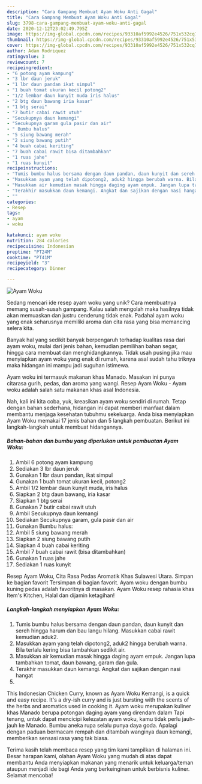 ```yaml
---
description: "Cara Gampang Membuat Ayam Woku Anti Gagal"
title: "Cara Gampang Membuat Ayam Woku Anti Gagal"
slug: 3798-cara-gampang-membuat-ayam-woku-anti-gagal
date: 2020-12-12T23:02:49.795Z
image: https://img-global.cpcdn.com/recipes/93310af5992e4526/751x532cq70/ayam-woku-foto-resep-utama.jpg
thumbnail: https://img-global.cpcdn.com/recipes/93310af5992e4526/751x532cq70/ayam-woku-foto-resep-utama.jpg
cover: https://img-global.cpcdn.com/recipes/93310af5992e4526/751x532cq70/ayam-woku-foto-resep-utama.jpg
author: Adam Rodriquez
ratingvalue: 3
reviewcount: 7
recipeingredient:
- "6 potong ayam kampung"
- "3 lbr daun jeruk"
- "1 lbr daun pandan ikat simpul"
- "1 buah tomat ukuran kecil potong2"
- "1/2 lembar daun kunyit muda iris halus"
- "2 btg daun bawang iria kasar"
- "1 btg serai"
- "7 butir cabai rawit utuh"
- "Secukupnya daun kemangi"
- "Secukupnya garam gula pasir dan air"
- " Bumbu halus"
- "5 siung bawang merah"
- "2 siung bawang putih"
- "4 buah cabai keriting"
- "7 buah cabai rawit bisa ditambahkan"
- "1 ruas jahe"
- "1 ruas kunyit"
recipeinstructions:
- "Tumis bumbu halus bersama dengan daun pandan, daun kunyit dan sereh hingga harum dan bau langu hilang. Masukkan cabai rawit kemudian aduk2."
- "Masukkan ayam yang telah dipotong2, aduk2 hingga berubah warna. Bila terlalu kering bisa tambahkan sedikit air."
- "Masukkan air kemudian masak hingga daging ayam empuk. Jangan lupa tambahkan tomat, daun bawang, garam dan gula."
- "Terakhir masukkan daun kemangi. Angkat dan sajikan dengan nasi hangat"
- ""
categories:
- Resep
tags:
- ayam
- woku

katakunci: ayam woku 
nutrition: 284 calories
recipecuisine: Indonesian
preptime: "PT24M"
cooktime: "PT41M"
recipeyield: "3"
recipecategory: Dinner

---
```



![Ayam Woku](https://img-global.cpcdn.com/recipes/93310af5992e4526/751x532cq70/ayam-woku-foto-resep-utama.jpg)

Sedang mencari ide resep ayam woku yang unik? Cara membuatnya memang susah-susah gampang. Kalau salah mengolah maka hasilnya tidak akan memuaskan dan justru cenderung tidak enak. Padahal ayam woku yang enak seharusnya memiliki aroma dan cita rasa yang bisa memancing selera kita.

Banyak hal yang sedikit banyak berpengaruh terhadap kualitas rasa dari ayam woku, mulai dari jenis bahan, kemudian pemilihan bahan segar, hingga cara membuat dan menghidangkannya. Tidak usah pusing jika mau menyiapkan ayam woku yang enak di rumah, karena asal sudah tahu triknya maka hidangan ini mampu jadi suguhan istimewa.

Ayam woku ini termasuk makanan khas Manado. Masakan ini punya citarasa gurih, pedas, dan aroma yang wangi. Resep Ayam Woku - Ayam woku adalah salah satu makanan khas asal Indonesia.


Nah, kali ini kita coba, yuk, kreasikan ayam woku sendiri di rumah. Tetap dengan bahan sederhana, hidangan ini dapat memberi manfaat dalam membantu menjaga kesehatan tubuhmu sekeluarga. Anda bisa menyiapkan Ayam Woku memakai 17 jenis bahan dan 5 langkah pembuatan. Berikut ini langkah-langkah untuk membuat hidangannya.

<!--inarticleads1-->

##### Bahan-bahan dan bumbu yang diperlukan untuk pembuatan Ayam Woku:

1. Ambil 6 potong ayam kampung
1. Sediakan 3 lbr daun jeruk
1. Gunakan 1 lbr daun pandan, ikat simpul
1. Gunakan 1 buah tomat ukuran kecil, potong2
1. Ambil 1/2 lembar daun kunyit muda, iris halus
1. Siapkan 2 btg daun bawang, iria kasar
1. Siapkan 1 btg serai
1. Gunakan 7 butir cabai rawit utuh
1. Ambil Secukupnya daun kemangi
1. Sediakan Secukupnya garam, gula pasir dan air
1. Gunakan  Bumbu halus:
1. Ambil 5 siung bawang merah
1. Siapkan 2 siung bawang putih
1. Siapkan 4 buah cabai keriting
1. Ambil 7 buah cabai rawit (bisa ditambahkan)
1. Gunakan 1 ruas jahe
1. Sediakan 1 ruas kunyit


Resep Ayam Woku, Cita Rasa Pedas Aromatik Khas Sulawesi Utara. Simpan ke bagian favorit Tersimpan di bagian favorit. Ayam woku dengan bumbu kuning pedas adalah favoritnya di masakan. Ayam Woku resep rahasia khas Item&#39;s Kitchen, Halal dan dijamin ketagihan! 

<!--inarticleads2-->

##### Langkah-langkah menyiapkan Ayam Woku:

1. Tumis bumbu halus bersama dengan daun pandan, daun kunyit dan sereh hingga harum dan bau langu hilang. Masukkan cabai rawit kemudian aduk2.
1. Masukkan ayam yang telah dipotong2, aduk2 hingga berubah warna. Bila terlalu kering bisa tambahkan sedikit air.
1. Masukkan air kemudian masak hingga daging ayam empuk. Jangan lupa tambahkan tomat, daun bawang, garam dan gula.
1. Terakhir masukkan daun kemangi. Angkat dan sajikan dengan nasi hangat
1. 


This Indonesian Chicken Curry, known as Ayam Woku Kemangi, is a quick and easy recipe. It&#39;s a dry-ish curry and is just bursting with the scents of the herbs and aromatics used in cooking it. Ayam woku merupakan kuliner khas Manado berupa potongan daging ayam yang direndam dalam Tapi tenang, untuk dapat mencicipi kelezatan ayam woku, kamu tidak perlu jauh-jauh ke Manado. Bumbu aneka rupa selalu punya daya goda. Apalagi dengan paduan bermacam rempah dan ditambah wanginya daun kemangi, memberikan sensasi rasa yang tak biasa. 

Terima kasih telah membaca resep yang tim kami tampilkan di halaman ini. Besar harapan kami, olahan Ayam Woku yang mudah di atas dapat membantu Anda menyiapkan makanan yang menarik untuk keluarga/teman ataupun menjadi ide bagi Anda yang berkeinginan untuk berbisnis kuliner. Selamat mencoba!
